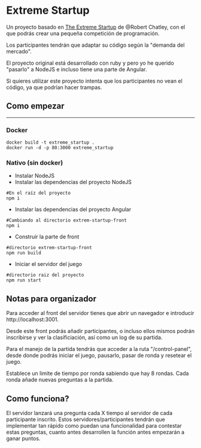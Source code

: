 # Extreme Startup

Un proyecto basado en [The Extreme Startup]('https://github.com/rchatley/extreme_startup') de @Robert Chatley, con el que podrás crear una pequeña competición de programación.

Los participantes tendrán que adaptar su código según la "demanda del mercado".

El proyecto original está desarrollado con ruby y pero yo he querido "pasarlo" a NodeJS e incluso tiene una parte de Angular.

Si quieres utilizar este proyecto intenta que los participantes no vean el código, ya que podrían hacer trampas.

## Como empezar

---

### Docker

```shell script
docker build -t extreme_startup .
docker run -d -p 80:3000 extreme_startup
```

### Nativo (sin docker)

- Instalar NodeJS
- Instalar las dependencias del proyecto NodeJS

```shell script
#En el raíz del proyecto
npm i
```

- Instalar las dependencias del proyecto Angular

```shell script
#Cambiando al directorio extrem-startup-front
npm i
```

- Construir la parte de front

```shell script
#directorio extrem-startup-front
npm run build
```

- Iniciar el servidor del juego

```shell script
#directorio raiz del proyecto
npm run start
```

## Notas para organizador

Para acceder al front del servidor tienes que abrir un navegador e introducir http://localhost:3001.

Desde este front podrás añadir participantes, o incluso ellos mismos podrán inscribirse y ver la clasificiación, así como un log de su partida.

Para el manejo de la partida tendrás que acceder a la ruta "/control-panel", desde donde podrás iniciar el juego, pausarlo, pasar de ronda y resetear el juego.

Establece un limite de tiempo por ronda sabiendo que hay 8 rondas. Cada ronda añade nuevas preguntas a la partida.

## Como funciona?

El servidor lanzará una pregunta cada X tiempo al servidor de cada participante inscrito. Estos servidores/participantes tendrán que implementar tan rápido como puedan una funcionalidad para contestar estas preguntas, cuanto antes desarrollen la función antes empezarán a ganar puntos.
